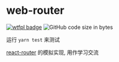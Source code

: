 # web-router

[![wtfpl badge](https://img.shields.io/github/license/wu-yu-xuan/web-router)](https://github.com/wu-yu-xuan/web-router/blob/master/LICENSE)
![GitHub code size in bytes](https://img.shields.io/github/languages/code-size/wu-yu-xuan/web-router)

运行 `yarn test` 来测试

[react-router](https://github.com/reacttraining/react-router) 的模拟实现, 用作学习交流
